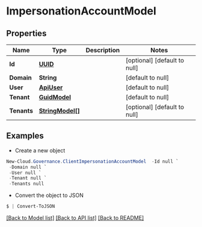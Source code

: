 # ImpersonationAccountModel
## Properties

Name | Type | Description | Notes
------------ | ------------- | ------------- | -------------
**Id** | [**UUID**](UUID.md) |  | [optional] [default to null]
**Domain** | **String** |  | [default to null]
**User** | [**ApiUser**](ApiUser.md) |  | [default to null]
**Tenant** | [**GuidModel**](GuidModel.md) |  | [default to null]
**Tenants** | [**StringModel[]**](StringModel.md) |  | [optional] [default to null]

## Examples

- Create a new object
```powershell
New-Cloud.Governance.ClientImpersonationAccountModel  -Id null `
 -Domain null `
 -User null `
 -Tenant null `
 -Tenants null
```

- Convert the object to JSON
```powershell
$ | Convert-ToJSON
```


[[Back to Model list]](../README.md#documentation-for-models) [[Back to API list]](../README.md#documentation-for-api-endpoints) [[Back to README]](../README.md)

